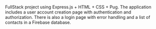 FullStack project using Express.js + HTML + CSS + Pug. The application includes a user account creation page with authentication and authorization. There is also a login page with error handling and a list of contacts in a Firebase database.
